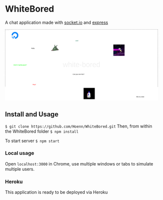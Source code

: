 # WhiteBored
A chat application made with [socket.io](http://socket.io/) and [express](https://expressjs.com)

![screenshot](https://github.com/Hoenn/WhiteBored/blob/master/scrnshot.png)

## Install and Usage

`$ git clone https://github.com/Hoenn/WhiteBored.git`
Then, from within the WhiteBored folder
`$ npm install`

To start server
`$ npm start`

### Local usage

Open `localhost:3000` in Chrome, use multiple windows or tabs to simulate multiple users.

### Heroku

This application is ready to be deployed via Heroku
